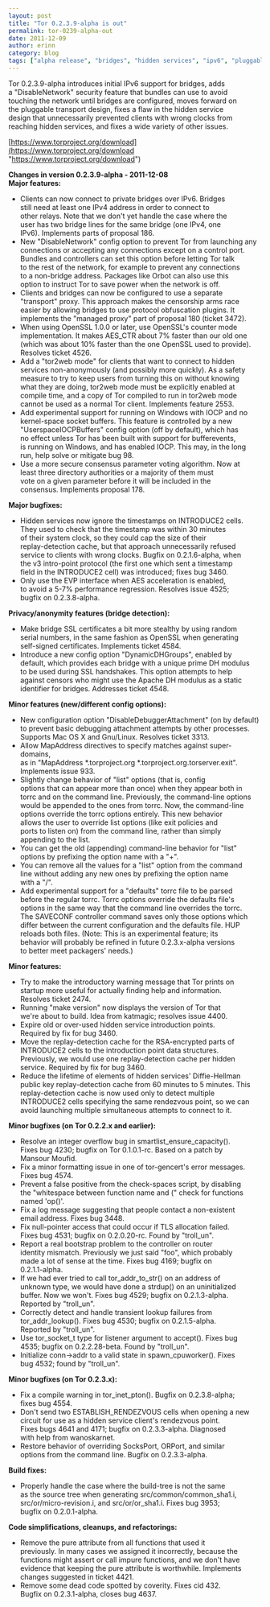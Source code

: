 ```yaml
---
layout: post
title: "Tor 0.2.3.9-alpha is out"
permalink: tor-0239-alpha-out
date: 2011-12-09
author: erinn
category: blog
tags: ["alpha release", "bridges", "hidden services", "ipv6", "pluggable transports", "tor"]
---
```


Tor 0.2.3.9-alpha introduces initial IPv6 support for bridges, adds  
 a "DisableNetwork" security feature that bundles can use to avoid  
 touching the network until bridges are configured, moves forward on  
 the pluggable transport design, fixes a flaw in the hidden service  
 design that unnecessarily prevented clients with wrong clocks from  
 reaching hidden services, and fixes a wide variety of other issues.

[https://www.torproject.org/download](https://www.torproject.org/download "https://www.torproject.org/download")

**Changes in version 0.2.3.9-alpha - 2011-12-08**  
**Major features:**

- Clients can now connect to private bridges over IPv6. Bridges  
 still need at least one IPv4 address in order to connect to  
 other relays. Note that we don't yet handle the case where the  
 user has two bridge lines for the same bridge (one IPv4, one  
 IPv6). Implements parts of proposal 186.
- New "DisableNetwork" config option to prevent Tor from launching any  
 connections or accepting any connections except on a control port.  
 Bundles and controllers can set this option before letting Tor talk  
 to the rest of the network, for example to prevent any connections  
 to a non-bridge address. Packages like Orbot can also use this  
 option to instruct Tor to save power when the network is off.
- Clients and bridges can now be configured to use a separate  
 "transport" proxy. This approach makes the censorship arms race  
 easier by allowing bridges to use protocol obfuscation plugins. It  
 implements the "managed proxy" part of proposal 180 (ticket 3472).
- When using OpenSSL 1.0.0 or later, use OpenSSL's counter mode  
 implementation. It makes AES\_CTR about 7% faster than our old one  
 (which was about 10% faster than the one OpenSSL used to provide).  
 Resolves ticket 4526.
- Add a "tor2web mode" for clients that want to connect to hidden  
 services non-anonymously (and possibly more quickly). As a safety  
 measure to try to keep users from turning this on without knowing  
 what they are doing, tor2web mode must be explicitly enabled at  
 compile time, and a copy of Tor compiled to run in tor2web mode  
 cannot be used as a normal Tor client. Implements feature 2553.
- Add experimental support for running on Windows with IOCP and no  
 kernel-space socket buffers. This feature is controlled by a new  
 "UserspaceIOCPBuffers" config option (off by default), which has  
 no effect unless Tor has been built with support for bufferevents,  
 is running on Windows, and has enabled IOCP. This may, in the long  
 run, help solve or mitigate bug 98.
- Use a more secure consensus parameter voting algorithm. Now at  
 least three directory authorities or a majority of them must  
 vote on a given parameter before it will be included in the  
 consensus. Implements proposal 178.

**Major bugfixes:**

- Hidden services now ignore the timestamps on INTRODUCE2 cells.  
 They used to check that the timestamp was within 30 minutes  
 of their system clock, so they could cap the size of their  
 replay-detection cache, but that approach unnecessarily refused  
 service to clients with wrong clocks. Bugfix on 0.2.1.6-alpha, when  
 the v3 intro-point protocol (the first one which sent a timestamp  
 field in the INTRODUCE2 cell) was introduced; fixes bug 3460.
- Only use the EVP interface when AES acceleration is enabled,  
 to avoid a 5-7% performance regression. Resolves issue 4525;  
 bugfix on 0.2.3.8-alpha.

**Privacy/anonymity features (bridge detection):**

- Make bridge SSL certificates a bit more stealthy by using random  
 serial numbers, in the same fashion as OpenSSL when generating  
 self-signed certificates. Implements ticket 4584.
- Introduce a new config option "DynamicDHGroups", enabled by  
 default, which provides each bridge with a unique prime DH modulus  
 to be used during SSL handshakes. This option attempts to help  
 against censors who might use the Apache DH modulus as a static  
 identifier for bridges. Addresses ticket 4548.

**Minor features (new/different config options):**

- New configuration option "DisableDebuggerAttachment" (on by default)  
 to prevent basic debugging attachment attempts by other processes.  
 Supports Mac OS X and Gnu/Linux. Resolves ticket 3313.
- Allow MapAddress directives to specify matches against super-domains,  
 as in "MapAddress \*.torproject.org \*.torproject.org.torserver.exit".  
 Implements issue 933.
- Slightly change behavior of "list" options (that is, config  
 options that can appear more than once) when they appear both in  
 torrc and on the command line. Previously, the command-line options  
 would be appended to the ones from torrc. Now, the command-line  
 options override the torrc options entirely. This new behavior  
 allows the user to override list options (like exit policies and  
 ports to listen on) from the command line, rather than simply  
 appending to the list.
- You can get the old (appending) command-line behavior for "list"  
 options by prefixing the option name with a "+".
- You can remove all the values for a "list" option from the command  
 line without adding any new ones by prefixing the option name  
 with a "/".
- Add experimental support for a "defaults" torrc file to be parsed  
 before the regular torrc. Torrc options override the defaults file's  
 options in the same way that the command line overrides the torrc.  
 The SAVECONF controller command saves only those options which  
 differ between the current configuration and the defaults file. HUP  
 reloads both files. (Note: This is an experimental feature; its  
 behavior will probably be refined in future 0.2.3.x-alpha versions  
 to better meet packagers' needs.)

**Minor features:**

- Try to make the introductory warning message that Tor prints on  
 startup more useful for actually finding help and information.  
 Resolves ticket 2474.
- Running "make version" now displays the version of Tor that  
 we're about to build. Idea from katmagic; resolves issue 4400.
- Expire old or over-used hidden service introduction points.  
 Required by fix for bug 3460.
- Move the replay-detection cache for the RSA-encrypted parts of  
 INTRODUCE2 cells to the introduction point data structures.  
 Previously, we would use one replay-detection cache per hidden  
 service. Required by fix for bug 3460.
- Reduce the lifetime of elements of hidden services' Diffie-Hellman  
 public key replay-detection cache from 60 minutes to 5 minutes. This  
 replay-detection cache is now used only to detect multiple  
 INTRODUCE2 cells specifying the same rendezvous point, so we can  
 avoid launching multiple simultaneous attempts to connect to it.

**Minor bugfixes (on Tor 0.2.2.x and earlier):**

- Resolve an integer overflow bug in smartlist\_ensure\_capacity().  
 Fixes bug 4230; bugfix on Tor 0.1.0.1-rc. Based on a patch by  
 Mansour Moufid.
- Fix a minor formatting issue in one of tor-gencert's error messages.  
 Fixes bug 4574.
- Prevent a false positive from the check-spaces script, by disabling  
 the "whitespace between function name and (" check for functions  
 named 'op()'.
- Fix a log message suggesting that people contact a non-existent  
 email address. Fixes bug 3448.
- Fix null-pointer access that could occur if TLS allocation failed.  
 Fixes bug 4531; bugfix on 0.2.0.20-rc. Found by "troll\_un".
- Report a real bootstrap problem to the controller on router  
 identity mismatch. Previously we just said "foo", which probably  
 made a lot of sense at the time. Fixes bug 4169; bugfix on  
 0.2.1.1-alpha.
- If we had ever tried to call tor\_addr\_to\_str() on an address of  
 unknown type, we would have done a strdup() on an uninitialized  
 buffer. Now we won't. Fixes bug 4529; bugfix on 0.2.1.3-alpha.  
 Reported by "troll\_un".
- Correctly detect and handle transient lookup failures from  
 tor\_addr\_lookup(). Fixes bug 4530; bugfix on 0.2.1.5-alpha.  
 Reported by "troll\_un".
- Use tor\_socket\_t type for listener argument to accept(). Fixes bug  
 4535; bugfix on 0.2.2.28-beta. Found by "troll\_un".
- Initialize conn->addr to a valid state in spawn\_cpuworker(). Fixes  
 bug 4532; found by "troll\_un".

**Minor bugfixes (on Tor 0.2.3.x):**

- Fix a compile warning in tor\_inet\_pton(). Bugfix on 0.2.3.8-alpha;  
 fixes bug 4554.
- Don't send two ESTABLISH\_RENDEZVOUS cells when opening a new  
 circuit for use as a hidden service client's rendezvous point.  
 Fixes bugs 4641 and 4171; bugfix on 0.2.3.3-alpha. Diagnosed  
 with help from wanoskarnet.
- Restore behavior of overriding SocksPort, ORPort, and similar  
 options from the command line. Bugfix on 0.2.3.3-alpha.

**Build fixes:**

- Properly handle the case where the build-tree is not the same  
 as the source tree when generating src/common/common\_sha1.i,  
 src/or/micro-revision.i, and src/or/or\_sha1.i. Fixes bug 3953;  
 bugfix on 0.2.0.1-alpha.

**Code simplifications, cleanups, and refactorings:**

- Remove the pure attribute from all functions that used it  
 previously. In many cases we assigned it incorrectly, because the  
 functions might assert or call impure functions, and we don't have  
 evidence that keeping the pure attribute is worthwhile. Implements  
 changes suggested in ticket 4421.
- Remove some dead code spotted by coverity. Fixes cid 432.  
 Bugfix on 0.2.3.1-alpha, closes bug 4637.

